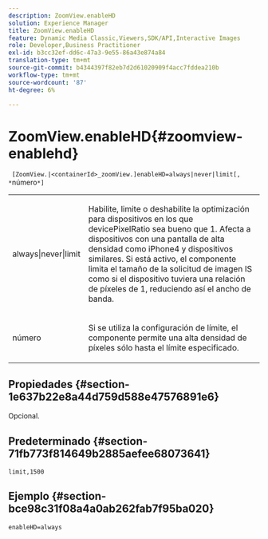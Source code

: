 ```yaml
---
description: ZoomView.enableHD
solution: Experience Manager
title: ZoomView.enableHD
feature: Dynamic Media Classic,Viewers,SDK/API,Interactive Images
role: Developer,Business Practitioner
exl-id: b3cc32ef-dd6c-47a3-9e55-86a43e874a84
translation-type: tm+mt
source-git-commit: b4344397f82eb7d2d61020909f4acc7fddea210b
workflow-type: tm+mt
source-wordcount: '87'
ht-degree: 6%

---
```


# ZoomView.enableHD{#zoomview-enablehd}

` [ZoomView.|<containerId>_zoomView.]enableHD=always|never|limit[, *`número`*]`

<table id="table_0BEA0B5FFDF64E5594B534B2A87A6D88"> 
 <tbody> 
  <tr> 
   <td colname="col1"> <p> <span class="codeph"> always|never|limit</span> </p> </td> 
   <td colname="col2"> <p> Habilite, limite o deshabilite la optimización para dispositivos en los que <span class="codeph"> devicePixelRatio</span> sea bueno que <span class="codeph"> 1</span>. Afecta a dispositivos con una pantalla de alta densidad como iPhone4 y dispositivos similares. Si está activo, el componente limita el tamaño de la solicitud de imagen IS como si el dispositivo tuviera una relación de píxeles de <span class="codeph"> 1</span>, reduciendo así el ancho de banda. </p> </td> 
  </tr> 
  <tr> 
   <td colname="col1"> <p> <span class="codeph"><span class="varname"> número</span></span> </p> </td> 
   <td colname="col2"> <p> Si se utiliza la configuración de límite, el componente permite una alta densidad de píxeles sólo hasta el límite especificado. </p> </td> 
  </tr> 
 </tbody> 
</table>

## Propiedades {#section-1e637b22e8a44d759d588e47576891e6}

Opcional.

## Predeterminado {#section-71fb773f814649b2885aefee68073641}

`limit,1500`

## Ejemplo {#section-bce98c31f08a4a0ab262fab7f95ba020}

`enableHD=always`
